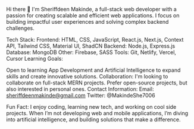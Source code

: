 Hi there 👋
I'm Sheriffdeen Makinde, a full-stack web developer with a passion for creating scalable and efficient web applications. I focus on building impactful user experiences and solving complex backend challenges.

Tech Stack:
Frontend: HTML, CSS, JavaScript, React.js, Next.js, Context API, Tailwind CSS, Material UI, ShadCN
Backend: Node.js, Express.js
Database: MongoDB
Other: Firebase, SASS
Tools: Git, Netlify, Vercel, Cursor
Learning Goals:
 
Open to learning App Development and Artificial Intelligence to expand skills and create innovative solutions.
Collaboration:
I'm looking to collaborate on  full-stack MERN projects.
Prefer open-source projects, but also interested in personal ones.
Contact Information:
Email: sheriffdeenmakinde@gmail.com
Twitter: @MakindeShe7006

Fun Fact:
I enjoy coding, learning new tech, and working on cool side projects. When I’m not developing web and mobile applications, I’m diving into artificial intelligence, and building solutions that make a difference.
